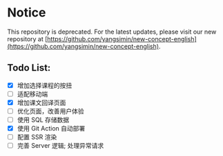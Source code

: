 # Notice
This repository is deprecated. For the latest updates, please visit our new repository at [https://github.com/yangsimin/new-concept-english](https://github.com/yangsimin/new-concept-english).

## Todo List:

- [x] 增加选择课程的按扭
- [ ] 适配移动端
- [x] 增加课文回译页面
- [ ] 优化页面，改善用户体验
- [ ] 使用 SQL 存储数据
- [x] 使用 Git Action 自动部署
- [ ] 配置 SSR 渲染
- [ ] 完善 Server 逻辑; 处理异常请求

